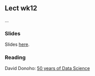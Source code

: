
## Lect wk12

...


### Slides

Slides [here]().


### Reading

David Donoho: [50 years of Data Science](https://dl.dropboxusercontent.com/u/23421017/50YearsDataScience.pdf)

